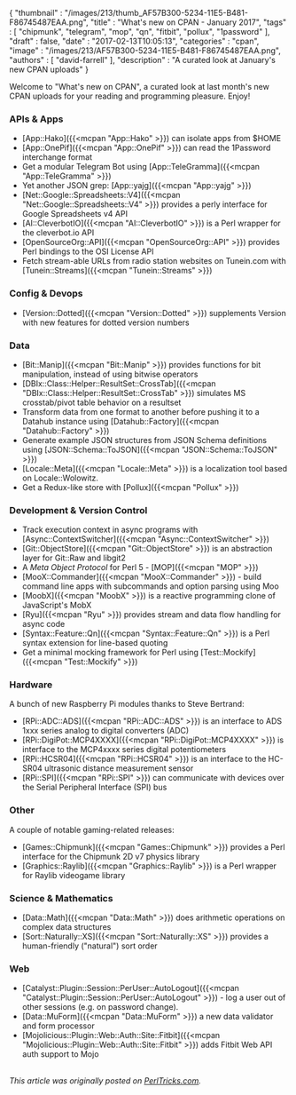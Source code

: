 {
   "thumbnail" : "/images/213/thumb_AF57B300-5234-11E5-B481-F86745487EAA.png",
   "title" : "What's new on CPAN - January 2017",
   "tags" : [
      "chipmunk",
      "telegram",
      "mop",
      "qn",
      "fitbit",
      "pollux",
      "1password"
   ],
   "draft" : false,
   "date" : "2017-02-13T10:05:13",
   "categories" : "cpan",
   "image" : "/images/213/AF57B300-5234-11E5-B481-F86745487EAA.png",
   "authors" : [
      "david-farrell"
   ],
   "description" : "A curated look at January's new CPAN uploads"
}


Welcome to "What's new on CPAN", a curated look at last month's new CPAN uploads for your reading and programming pleasure. Enjoy!

### APIs & Apps
* [App::Hako]({{<mcpan "App::Hako" >}}) can isolate apps from $HOME
* [App::OnePif]({{<mcpan "App::OnePif" >}}) can read the 1Password interchange format
* Get a modular Telegram Bot using [App::TeleGramma]({{<mcpan "App::TeleGramma" >}})
* Yet another JSON grep: [App::yajg]({{<mcpan "App::yajg" >}})
* [Net::Google::Spreadsheets::V4]({{<mcpan "Net::Google::Spreadsheets::V4" >}}) provides a perly interface for Google Spreadsheets v4 API
* [AI::CleverbotIO]({{<mcpan "AI::CleverbotIO" >}}) is a Perl wrapper for the cleverbot.io API
* [OpenSourceOrg::API]({{<mcpan "OpenSourceOrg::API" >}}) provides Perl bindings to the OSI License API
* Fetch stream-able URLs from radio station websites on Tunein.com with [Tunein::Streams]({{<mcpan "Tunein::Streams" >}})


### Config & Devops
* [Version::Dotted]({{<mcpan "Version::Dotted" >}}) supplements Version with new features for dotted version numbers


### Data
* [Bit::Manip]({{<mcpan "Bit::Manip" >}}) provides functions for bit manipulation, instead of using bitwise operators
* [DBIx::Class::Helper::ResultSet::CrossTab]({{<mcpan "DBIx::Class::Helper::ResultSet::CrossTab" >}}) simulates MS crosstab/pivot table behavior on a resultset
* Transform data from one format to another before pushing it to a Datahub instance using [Datahub::Factory]({{<mcpan "Datahub::Factory" >}})
* Generate example JSON structures from JSON Schema definitions using [JSON::Schema::ToJSON]({{<mcpan "JSON::Schema::ToJSON" >}})
* [Locale::Meta]({{<mcpan "Locale::Meta" >}}) is a localization tool based on Locale::Wolowitz.
* Get a Redux-like store with [Pollux]({{<mcpan "Pollux" >}})


### Development & Version Control
* Track execution context in async programs with [Async::ContextSwitcher]({{<mcpan "Async::ContextSwitcher" >}})
* [Git::ObjectStore]({{<mcpan "Git::ObjectStore" >}}) is an abstraction layer for Git::Raw and libgit2
* A *Meta Object Protocol* for Perl 5  - [MOP]({{<mcpan "MOP" >}})
* [MooX::Commander]({{<mcpan "MooX::Commander" >}}) - build command line apps with subcommands and option parsing using Moo
* [MoobX]({{<mcpan "MoobX" >}}) is a reactive programming clone of JavaScript's MobX
* [Ryu]({{<mcpan "Ryu" >}}) provides stream and data flow handling for async code
* [Syntax::Feature::Qn]({{<mcpan "Syntax::Feature::Qn" >}}) is a Perl syntax extension for line-based quoting
* Get a minimal mocking framework for Perl using [Test::Mockify]({{<mcpan "Test::Mockify" >}})


### Hardware
A bunch of new Raspberry Pi modules thanks to Steve Bertrand:

* [RPi::ADC::ADS]({{<mcpan "RPi::ADC::ADS" >}}) is an interface to ADS 1xxx series analog to digital converters (ADC)
* [RPi::DigiPot::MCP4XXXX]({{<mcpan "RPi::DigiPot::MCP4XXXX" >}}) is interface to the MCP4xxxx series digital potentiometers
* [RPi::HCSR04]({{<mcpan "RPi::HCSR04" >}}) is an interface to the HC-SR04 ultrasonic distance measurement sensor
* [RPi::SPI]({{<mcpan "RPi::SPI" >}}) can communicate with devices over the Serial Peripheral Interface (SPI) bus


### Other
A couple of notable gaming-related releases:

* [Games::Chipmunk]({{<mcpan "Games::Chipmunk" >}}) provides a Perl interface for the Chipmunk 2D v7 physics library
* [Graphics::Raylib]({{<mcpan "Graphics::Raylib" >}}) is a Perl wrapper for Raylib videogame library


### Science & Mathematics
* [Data::Math]({{<mcpan "Data::Math" >}}) does arithmetic operations on complex data structures
* [Sort::Naturally::XS]({{<mcpan "Sort::Naturally::XS" >}}) provides a human-friendly ("natural") sort order


### Web
* [Catalyst::Plugin::Session::PerUser::AutoLogout]({{<mcpan "Catalyst::Plugin::Session::PerUser::AutoLogout" >}}) - log a user out of other sessions (e.g. on password change).
* [Data::MuForm]({{<mcpan "Data::MuForm" >}}) a new data validator and form processor
* [Mojolicious::Plugin::Web::Auth::Site::Fitbit]({{<mcpan "Mojolicious::Plugin::Web::Auth::Site::Fitbit" >}}) adds Fitbit Web API auth support to Mojo

\
*This article was originally posted on [PerlTricks.com](http://perltricks.com).*
